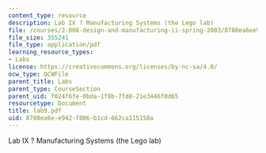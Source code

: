 ```yaml
---
content_type: resource
description: Lab IX ? Manufacturing Systems (the Lego lab)
file: /courses/2-008-design-and-manufacturing-ii-spring-2003/8780ea6ee942f806b1cd662ca115158a_lab9.pdf
file_size: 355241
file_type: application/pdf
learning_resource_types:
- Labs
license: https://creativecommons.org/licenses/by-nc-sa/4.0/
ocw_type: OCWFile
parent_title: Labs
parent_type: CourseSection
parent_uid: f024f6fe-0bda-1f8b-7fd8-21e3446f0d65
resourcetype: Document
title: lab9.pdf
uid: 8780ea6e-e942-f806-b1cd-662ca115158a
---
```

Lab IX ? Manufacturing Systems (the Lego lab)